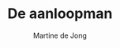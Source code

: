 ---
title: "De aanloopman"
author: "Martine de Jong"
isbn: ""
isbn13: "9789057599231"
rating: "4"
publisher: "Podium"
pages: "236"
publishYear: "2018"
read: "2018"
goodreads_id: "40407764"
language: "nl"
---